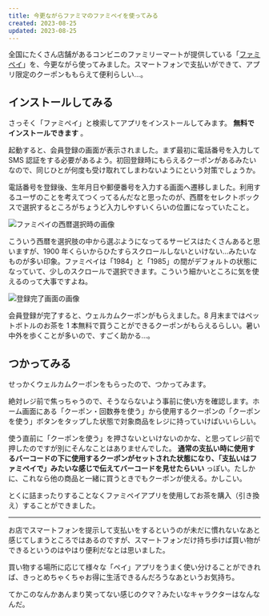 ```yaml
---
title: 今更ながらファミマのファミペイを使ってみる
created: 2023-08-25
updated: 2023-08-25
---
```


全国にたくさん店舗があるコンビニのファミリーマートが提供している「[ファミペイ](https://www.family.co.jp/famipay.html)」を、今更ながら使ってみました。スマートフォンで支払いができて、アプリ限定のクーポンももらえて便利らしい…。

## インストールしてみる

さっそく「ファミペイ」と検索してアプリをインストールしてみます。 **無料でインストールできます** 。

起動すると、会員登録の画面が表示されました。まず最初に電話番号を入力して SMS 認証をする必要があるよう。初回登録時にもらえるクーポンがあるみたいなので、同じひとが何度も受け取れてしまわないようにという対策でしょうか。

電話番号を登録後、生年月日や郵便番号を入力する画面へ遷移しました。利用するユーザのことを考えてつくってるんだなと思ったのが、西暦をセレクトボックスで選択するところがちょうど入力しやすいくらいの位置になっていたこと。

![ファミペイの西暦選択時の画像](1a6c9467-da6e-49de-ca66-f514a49cb600)

こういう西暦を選択肢の中から選ぶようになってるサービスはたくさんあると思いますが、1900 年くらいからひたすらスクロールしないといけない…みたいなものが多い印象。ファミペイは「1984」と「1985」の間がデフォルトの状態になっていて、少しのスクロールで選択できます。こういう細かいところに気を使えるのって大事ですよね。

![登録完了画面の画像](694fdddc-de87-45cf-d632-9b987d81e400)

会員登録が完了すると、ウェルカムクーポンがもらえました。8 月末まではペットボトルのお茶を 1 本無料で買うことができるクーポンがもらえるらしい。暑い中外を歩くことが多いので、すごく助かる…。

## つかってみる

せっかくウェルカムクーポンをもらったので、つかってみます。

絶対レジ前で焦っちゃうので、そうならないよう事前に使い方を確認します。ホーム画面にある「クーポン・回数券を使う」から使用するクーポンの「クーポンを使う」ボタンをタップした状態で対象商品をレジに持っていけばいいらしい。

使う直前に「クーポンを使う」を押さないといけないのかな、と思ってレジ前で押したのですが別にそんなことはありませんでした。 **通常の支払い時に使用するバーコードの下に使用するクーポンがセットされた状態になり、「支払いはファミペイで」みたいな感じで伝えてバーコードを見せたらいい** っぽい。たしかに、これなら他の商品と一緒に買うときでもクーポンが使える。かしこい。

とくに詰まったりすることなくファミペイアプリを使用してお茶を購入（引き換え）することができました。

---

お店でスマートフォンを提示して支払いをするというのが未だに慣れないなあと感じてしまうところではあるのですが、スマートフォンだけ持ち歩けば買い物ができるというのはやはり便利だなとは思いました。

買い物する場所に応じて様々な「ペイ」アプリをうまく使い分けることができれば、きっとめちゃくちゃお得に生活できるんだろうなあというお気持ち。

てかこのなんかあんまり笑ってない感じのクマ？みたいなキャラクターはなんなんだ。
